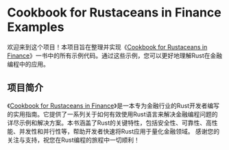 # Cookbook for Rustaceans in Finance Examples

欢迎来到这个项目！本项目旨在整理并实现《[Cookbook for Rustaceans in Finance](https://github.com/arthur19q3/Cookbook-for-Rustaceans-in-Finance)》一书中的所有示例代码。通过这些示例，您可以更好地理解Rust在金融编程中的应用。

## 项目简介

《[Cookbook for Rustaceans in Finance](https://github.com/arthur19q3/Cookbook-for-Rustaceans-in-Finance)》是一本专为金融行业的Rust开发者编写的实用指南。它提供了一系列关于如何有效使用Rust语言来解决金融编程问题的详尽示例和解决方案。本书涵盖了Rust的关键特性，包括安全性、可靠性、高性能、并发性和并行性等，帮助开发者快速将Rust应用于量化金融领域。
感谢您的关注与支持，祝您在Rust编程的旅程中一切顺利！